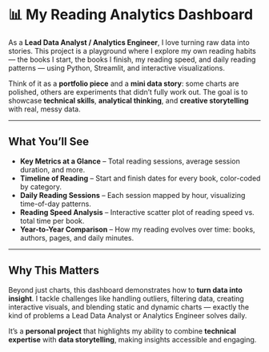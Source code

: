 # 📊 My Reading Analytics Dashboard

As a **Lead Data Analyst / Analytics Engineer**, I love turning raw data into stories. This project is a playground where I explore my own reading habits — the books I start, the books I finish, my reading speed, and daily reading patterns — using Python, Streamlit, and interactive visualizations.  

Think of it as a **portfolio piece** and a **mini data story**: some charts are polished, others are experiments that didn’t fully work out. The goal is to showcase **technical skills**, **analytical thinking**, and **creative storytelling** with real, messy data.  

---

## What You’ll See

- **Key Metrics at a Glance** – Total reading sessions, average session duration, and more.  
- **Timeline of Reading** – Start and finish dates for every book, color-coded by category.  
- **Daily Reading Sessions** – Each session mapped by hour, visualizing time-of-day patterns.  
- **Reading Speed Analysis** – Interactive scatter plot of reading speed vs. total time per book.  
- **Year-to-Year Comparison** – How my reading evolves over time: books, authors, pages, and daily minutes.  

---

## Why This Matters

Beyond just charts, this dashboard demonstrates how to **turn data into insight**. I tackle challenges like handling outliers, filtering data, creating interactive visuals, and blending static and dynamic charts — exactly the kind of problems a Lead Data Analyst or Analytics Engineer solves daily.  

It’s a **personal project** that highlights my ability to combine **technical expertise** with **data storytelling**, making insights accessible and engaging. 

